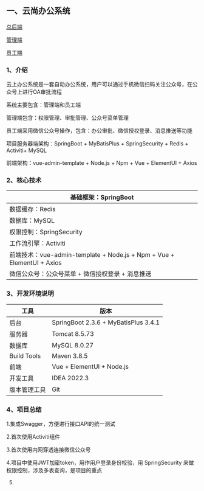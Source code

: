 ## 一、云尚办公系统

[总后端](https://github.com/yovinchen/guigu-oa-parent)

[管理端](https://github.com/yovinchen/guigu-oa-admin)

[员工端](https://github.com/yovinchen/guigu-oa-web)

### 1、介绍

云上办公系统是一套自动办公系统，用户可以通过手机微信扫码关注公众号，在公众号上进行OA审批流程

系统主要包含：管理端和员工端

管理端包含：权限管理、审批管理、公众号菜单管理

员工端采用微信公众号操作，包含：办公审批、微信授权登录、消息推送等功能

项目服务器端架构：SpringBoot + MyBatisPlus + SpringSecurity + Redis + Activiti+ MySQL

前端架构：vue-admin-template + Node.js + Npm + Vue + ElementUI + Axios

### 2、核心技术

| 基础框架：SpringBoot                                         |
| ------------------------------------------------------------ |
| 数据缓存：Redis                                              |
| 数据库：MySQL                                                |
| 权限控制：SpringSecurity                                     |
| 工作流引擎：Activiti                                         |
| 前端技术：vue-admin-template + Node.js + Npm + Vue + ElementUI + Axios |
| 微信公众号：公众号菜单 + 微信授权登录 + 消息推送             |


### 3、开发环境说明

| 工具         | 版本                                   |
| ------------ |--------------------------------------|
| 后台         | SpringBoot 2.3.6 + MyBatisPlus 3.4.1 |
| 服务器       | Tomcat 8.5.73                        |
| 数据库       | MySQL 8.0.27                         |
| Build Tools  | Maven 3.8.5                          |
| 前端         | Vue + ElementUI + Node.js            |
| 开发工具     | IDEA 2022.3                          |
| 版本管理工具 | Git                                  |


### 4、项目总结

1.集成Swagger，方便进行接口API的统一测试

2.首次使用Activiti组件

3.首次使用内网穿透连接微信公众号

4.项目中使用JWT加密token，用作用户登录身份校验，用 SpringSecurity 来做权限控制，涉及多表查询，是项目的重点

5.
